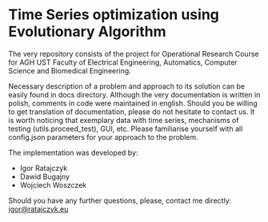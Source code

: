 # Time Series optimization using Evolutionary Algorithm

The very repository consists of the project for Operational Research Course for AGH UST Faculty of Electrical Engineering, Automatics, Computer Science and Biomedical Engineering.

Necessary description of a problem and approach to its solution can be easily found in docs directory.
Although the very documentation is written in polish, comments in code were maintained in english. Should you be willing to get translation of documentation, please do not hesitate to contact us.
It is worth noticing that exemplary data with time series, mechanisms of testing (utils.proceed_test), GUI, etc. 
Please familiarise yourself with all config.json parameters for your approach to the problem.


The implementation was developed by:
- Igor Ratajczyk
- Dawid Bugajny
- Wojciech Woszczek

Should you have any further questions, please, contact me directly:
igor@ratajczyk.eu


